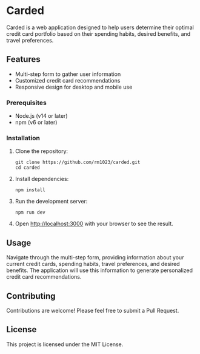 # Carded

Carded is a web application designed to help users determine their optimal credit card portfolio based on their spending habits, desired benefits, and travel preferences.

## Features

- Multi-step form to gather user information
- Customized credit card recommendations
- Responsive design for desktop and mobile use


### Prerequisites

- Node.js (v14 or later)
- npm (v6 or later)

### Installation

1. Clone the repository:
   ```
   git clone https://github.com/rm1023/carded.git
   cd carded
   ```

2. Install dependencies:
   ```
   npm install
   ```

3. Run the development server:
   ```
   npm run dev
   ```

4. Open [http://localhost:3000](http://localhost:3000) with your browser to see the result.

## Usage

Navigate through the multi-step form, providing information about your current credit cards, spending habits, travel preferences, and desired benefits. The application will use this information to generate personalized credit card recommendations.

## Contributing

Contributions are welcome! Please feel free to submit a Pull Request.

## License

This project is licensed under the MIT License.
